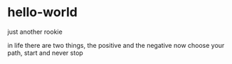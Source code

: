 # hello-world
just another rookie

in life there are two things, the positive and the negative
now choose your path, start and never stop
